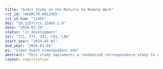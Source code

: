 ```yaml
---
title: "Audit Study on the Returns to Remote Work"
rct_id: "AEARCTR-0012465"
rct_id_num: "12465"
doi: "10.1257/rct.12465-2.0"
date: "2024-03-24"
status: "in_development"
jel: "J31, J71, J81, C93, L86"
start_year: "2024-01-01"
end_year: "2026-01-01"
pi: "Simon Quach simonqua@usc.edu"
abstract: "This study implements a randomized correspondence study to estimate the callback rate and wage differential for remote work by sex, race, education, experience, and geography. To identify causal estimates of the returns (positive or negative) to remote workers, I create fictitious worker profiles on an online job board where the demographics, qualifications, and preferences for remote work of each worker are randomly selected. I plan to test whether job seekers who prefer working from home receive fewer interviews and are paid less on average. In addition, I am interested in how the returns to working from home varies by worker and firm characteristics, particularly whether remote work creates job opportunities for women and for workers in less populated areas."
layout: registration
---
```


